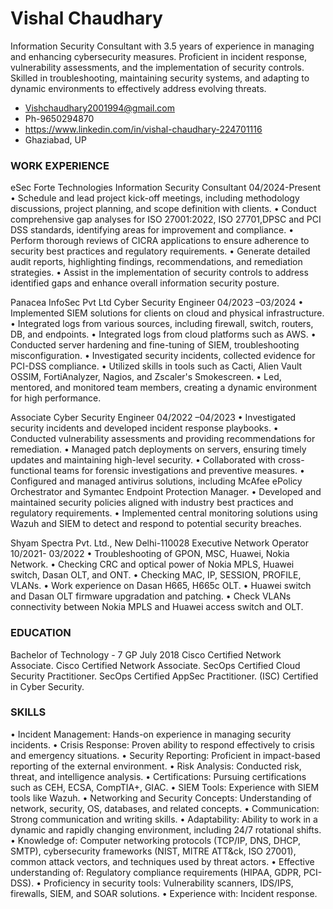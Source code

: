 # Vishal Chaudhary

Information Security Consultant with 3.5 years of experience in managing and enhancing
cybersecurity measures. Proficient in incident response, vulnerability assessments, and the
implementation of security controls. Skilled in troubleshooting, maintaining security systems, and
adapting to dynamic environments to effectively address evolving threats.

* Vishchaudhary2001994@gmail.com
* Ph-9650294870
* https://www.linkedin.com/in/vishal-chaudhary-224701116
* Ghaziabad, UP

### WORK EXPERIENCE

eSec Forte Technologies
Information Security Consultant     04/2024-Present
• Schedule and lead project kick-off meetings, including methodology discussions, project
planning, and scope definition with clients.
• Conduct comprehensive gap analyses for ISO 27001:2022, ISO 27701,DPSC and PCI DSS
standards, identifying areas for improvement and compliance.
• Perform thorough reviews of CICRA applications to ensure adherence to security best practices
and regulatory requirements.
• Generate detailed audit reports, highlighting findings, recommendations, and remediation
strategies.
• Assist in the implementation of security controls to address identified gaps and enhance
overall information security posture.
 
Panacea InfoSec Pvt Ltd 
Cyber Security Engineer 04/2023 –03/2024
• Implemented SIEM solutions for clients on cloud and physical infrastructure.
• Integrated logs from various sources, including firewall, switch, routers, DB, and endpoints.
• Integrated logs from cloud platforms such as AWS.
• Conducted server hardening and fine-tuning of SIEM, troubleshooting misconfiguration.
• Investigated security incidents, collected evidence for PCI-DSS compliance.
• Utilized skills in tools such as Cacti, Alien Vault OSSIM, FortiAnalyzer, Nagios, and Zscaler's
Smokescreen.
• Led, mentored, and monitored team members, creating a dynamic environment for high
performance.

Associate Cyber Security Engineer 04/2022 –04/2023
• Investigated security incidents and developed incident response playbooks.
• Conducted vulnerability assessments and providing recommendations for remediation.
• Managed patch deployments on servers, ensuring timely updates and maintaining high-level
security.
• Collaborated with cross-functional teams for forensic investigations and preventive measures.
• Configured and managed antivirus solutions, including McAfee ePolicy Orchestrator and
Symantec Endpoint Protection Manager.
• Developed and maintained security policies aligned with industry best practices and regulatory
requirements.
• Implemented central monitoring solutions using Wazuh and SIEM to detect and respond to
potential security breaches.

Shyam Spectra Pvt. Ltd., New Delhi-110028
Executive Network Operator 10/2021- 03/2022
• Troubleshooting of GPON, MSC, Huawei, Nokia Network.
• Checking CRC and optical power of Nokia MPLS, Huawei switch, Dasan OLT, and ONT.
• Checking MAC, IP, SESSION, PROFILE, VLANs.
• Work experience on Dasan H665, H665c OLT.
• Huawei switch and Dasan OLT firmware upgradation and patching.
• Check VLANs connectivity between Nokia MPLS and Huawei access switch and OLT.

### EDUCATION
Bachelor of Technology - 7 GP July 2018
Cisco Certified Network Associate.
Cisco Certified Network Associate.
SecOps Certified Cloud Security Practitioner.
SecOps Certified AppSec Practitioner.
(ISC) Certified in Cyber Security.

### SKILLS
• Incident Management: Hands-on experience in managing security incidents.
• Crisis Response: Proven ability to respond effectively to crisis and emergency situations.
• Security Reporting: Proficient in impact-based reporting of the external environment.
• Risk Analysis: Conducted risk, threat, and intelligence analysis.
• Certifications: Pursuing certifications such as CEH, ECSA, CompTIA+, GIAC.
• SIEM Tools: Experience with SIEM tools like Wazuh.
• Networking and Security Concepts: Understanding of network, security, OS, databases, and
related concepts.
• Communication: Strong communication and writing skills.
• Adaptability: Ability to work in a dynamic and rapidly changing environment, including 24/7
rotational shifts.
• Knowledge of: Computer networking protocols (TCP/IP, DNS, DHCP, SMTP), cybersecurity
frameworks (NIST, MITRE ATT&ck, ISO 27001), common attack vectors, and techniques used
by threat actors.
• Effective understanding of: Regulatory compliance requirements (HIPAA, GDPR, PCI-DSS).
• Proficiency in security tools: Vulnerability scanners, IDS/IPS, firewalls, SIEM, and SOAR
solutions.
• Experience with: Incident response.

